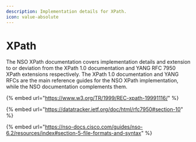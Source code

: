 ```yaml
---
description: Implementation details for XPath.
icon: value-absolute
---
```


# XPath

The NSO XPath documentation covers implementation details and extension to or deviation from the XPath 1.0 documentation and YANG RFC 7950 XPath extensions respectively. The XPath 1.0 documentation and YANG RFCs are the main reference guides for the NSO XPath implementation, while the NSO documentation complements them.

{% embed url="https://www.w3.org/TR/1999/REC-xpath-19991116/" %}

{% embed url="https://datatracker.ietf.org/doc/html/rfc7950#section-10" %}

{% embed url="https://nso-docs.cisco.com/guides/nso-6.2/resources/index#section-5-file-formats-and-syntax" %}
